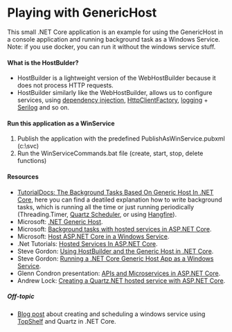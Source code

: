 # Playing with GenericHost

This small .NET Core application is an example for using the GenericHost in a console application and running background task as a Windows Service.
Note: if you use docker, you can run it without the windows service stuff.

#### What is the HostBulder?

- HostBuilder is a lightweight version of the WebHostBuilder because it does not process HTTP requests.
- HostBuilder similarly like the WebHostBuilder, allows us to configure services, using [dependency injection](https://docs.microsoft.com/en-ie/aspnet/core/fundamentals/dependency-injection?view=aspnetcore-2.2 "dependency injection"), [HttpClientFactory](https://docs.microsoft.com/en-ie/aspnet/core/fundamentals/http-requests?view=aspnetcore-2.2 "HttpClientFactory"), [logging](https://docs.microsoft.com/en-ie/aspnet/core/fundamentals/logging/?view=aspnetcore-2.2 "logging") + [Serilog](https://github.com/serilog/serilog-extensions-hosting "Serilog") and so on.

#### Run this application as a WinService

1. Publish the application with the predefined PublishAsWinService.pubxml (c:\svc)
2. Run the WinServiceCommands.bat file (create, start, stop, delete functions)

#### Resources

- [TutorialDocs: The Background Tasks Based On Generic Host In .NET Core](https://www.tutorialdocs.com/article/dotnet-generic-host.html "TutorialDocs: The Background Tasks Based On Generic Host In .NET Core"), here you can find a deatiled explanation how to write background tasks, which is running all the time or just running periodically (Threading.Timer, [Quartz Scheduler](https://www.quartz-scheduler.net/ "Quartz Scheduler"), or using [Hangfire](https://www.hangfire.io "Hangfire")).
- Microsoft: [.NET Generic Host](https://docs.microsoft.com/en-ie/aspnet/core/fundamentals/host/generic-host?view=aspnetcore-2.2 ".NET Generic Host").
- Microsoft: [Background tasks with hosted services in ASP.NET Core](https://docs.microsoft.com/en-ie/aspnet/core/fundamentals/host/hosted-services?view=aspnetcore-2.2 "Background tasks with hosted services in ASP.NET Core").
- Microsoft: [Host ASP.NET Core in a Windows Service](https://docs.microsoft.com/en-us/aspnet/core/host-and-deploy/windows-service?view=aspnetcore-2.2 "Microsoft: Host ASP.NET Core in a Windows Service").
- .Net Tutorials: [Hosted Services In ASP.NET Core](https://dotnetcoretutorials.com/2019/01/13/hosted-services-in-asp-net-core "Hosted Services In ASP.NET Core").
- Steve Gordon: [Using HostBuilder and the Generic Host in .NET Core](https://www.stevejgordon.co.uk/using-generic-host-in-dotnet-core-console-based-microservices "Using HostBuilder and the Generic Host in .NET Core").
- Steve Gordon: [Running a .NET Core Generic Host App as a Windows Service](https://www.stevejgordon.co.uk/running-net-core-generic-host-applications-as-a-windows-service "Running a .NET Core Generic Host App as a Windows Service").
- Glenn Condron presentation: [APIs and Microservices in ASP.NET Core](https://youtu.be/dUdGcogYkss?t=1404 "APIs and Microservices in ASP.NET Core Today and Tomorrow").
- Andrew Lock: [Creating a Quartz.NET hosted service with ASP.NET Core](https://andrewlock.net/creating-a-quartz-net-hosted-service-with-asp-net-core/ "Creating a Quartz.NET hosted service with ASP.NET Core").

##### Off-topic
- [Blog post](https://medium.com/cheranga/creating-and-scheduling-a-windows-service-using-topshelf-and-quartz-in-net-core-aae68b8390c "Blog post") about creating and scheduling a windows service using [TopShelf](http://topshelf-project.com/ "TopShelf") and Quartz in .NET Core.